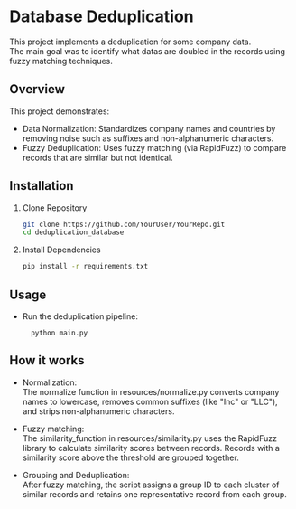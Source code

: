 # Database Deduplication

This project implements a deduplication for some company data.<br>
The main goal was to identify what datas are doubled in the records using fuzzy matching techniques.

## Overview

This project demonstrates:
- Data Normalization:
    Standardizes company names and countries by removing noise such as suffixes and non-alphanumeric characters.
- Fuzzy Deduplication:
    Uses fuzzy matching (via RapidFuzz) to compare records that are similar but not identical.

## Installation
1. Clone Repository

    ```bash
    git clone https://github.com/YourUser/YourRepo.git
    cd deduplication_database
2. Install Dependencies

    ```bash
    pip install -r requirements.txt

## Usage

- Run the deduplication pipeline:

        python main.py

## How it works

- Normalization:<br>
    The normalize function in resources/normalize.py converts company names to lowercase, removes common suffixes (like "Inc" or "LLC"), and strips non-alphanumeric characters.

- Fuzzy matching:<br>
    The similarity_function in resources/similarity.py uses the RapidFuzz library to calculate similarity scores between records. Records with a similarity score above the threshold are grouped together.

- Grouping and Deduplication:<br>
    After fuzzy matching, the script assigns a group ID to each cluster of similar records and retains one representative record from each group.
